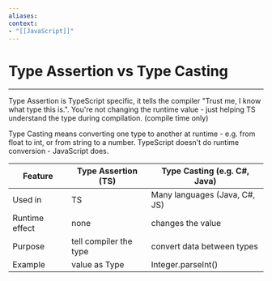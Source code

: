 ```yaml
---
aliases:
context:
- "[[JavaScript]]"
---
```


# Type Assertion vs Type Casting

---
Type Assertion is TypeScript specific, it tells the compiler "Trust me, I know what type this is.". You're not changing the runtime value - just helping TS understand the type during compilation.
(compile time only)

Type Casting means converting one type to another at runtime - e.g. from float to int, or from string to a number.
TypeScript doesn't do runtime conversion - JavaScript does.

| Feature | Type Assertion (TS) | Type Casting (e.g. C#, Java) |
| --------| ----------| ---------|
| Used in | TS | Many languages (Java, C#, JS) |
| Runtime effect | none | changes the value |
| Purpose | tell compiler the type | convert data between types |
| Example | value as Type | Integer.parseInt() |